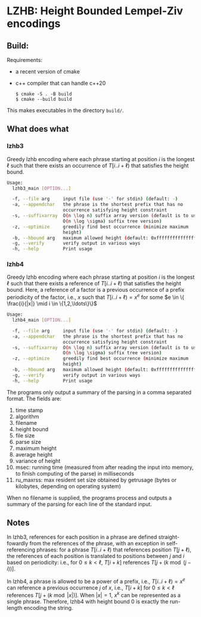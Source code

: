 # LZHB: Height Bounded Lempel-Ziv encodings

## Build:

Requirements:
- a recent version of cmake
- c++ compiler that can handle c++20

      $ cmake -S . -B build
      $ cmake --build build

This makes executables in the directory `build/`.

## What does what

### lzhb3

Greedy lzhb encoding where each phrase starting at position $i$ is the longest $\ell$ such that there exists an occurrence of $T[i..i+\ell)$ that satisfies the height bound.

```bash
Usage:
  lzhb3_main [OPTION...]

  -f, --file arg     input file (use '-' for stdin) (default: -)
  -a, --appendchar   the phrase is the shortest prefix that has no 
                     occurrence satisfying height constraint
  -s, --suffixarray  O(n \log n) suffix array version (default is to use 
                     O(n \log \sigma) suffix tree version)
  -z, --optimize     greedily find best occurrence (minimize maximum 
                     height)
  -b, --hbound arg   maximum allowed height (default: 0xffffffffffffffff)
  -g, --verify       verify output in various ways
  -h, --help         Print usage
```

### lzhb4

Greedy lzhb encoding where each phrase starting at position $i$ is the longest $\ell$ such that there exists a reference of $T[i..i+\ell)$ that satisfies the height bound. Here, a reference of a factor is a previous occurrence of a prefix periodicity of the factor, i.e., $x$ such that $T[i..i+\ell) =x^e$ for some $e \in \{ \frac{i}{|x|} \mid i \in \{1,2,\ldots\}\}$

```bash
Usage:
  lzhb4_main [OPTION...]

  -f, --file arg     input file (use '-' for stdin) (default: -)
  -a, --appendchar   the phrase is the shortest prefix that has no 
                     occurrence satisfying height constraint
  -s, --suffixarray  O(n \log n) suffix array version (default is to use 
                     O(n \log \sigma) suffix tree version)
  -z, --optimize     greedily find best occurrence (minimize maximum 
                     height)
  -b, --hbound arg   maximum allowed height (default: 0xffffffffffffffff)
  -g, --verify       verify output in various ways
  -h, --help         Print usage
```

The programs only output a summary of the parsing in a comma separated format. The fields are:

1. time stamp
2. algorithm
3. filename
4. height bound
5. file size
6. parse size
7. maximum height
8. average height
9. variance of height
10. msec: running time (measured from after reading the input into memory, to finish computing of the parse) in milliseconds
11. ru_maxrss: max resident set size obtained by getrusage (bytes or kilobytes, depending on operating system)

When no filename is supplied, the programs process and outputs a summary of the parsing for each line of the standard input.

## Notes

In lzhb3, references for each position in a phrase are defined straight-fowardly from the references of the phrase, with an exception in self-referencing phrases: for a phrase $T[i..i+\ell)$ that references position $T[j+\ell)$,
the references of each position is translated to positions between $j$ and $i$ based on periodicity: i.e., for $0\leq k <\ell$, $T[i+k]$ references $T[j+(k\bmod(j-i))]$.

In lzhb4, a phrase is allowed to be a power of a prefix, i.e., $T[i..i+\ell) = x^e$ can reference a previous occurrence $j$ of $x$, i.e., $T[i+k]$ for $0 \leq k < \ell$ references $T[j+(k\bmod|x|)]$.
When $|x| = 1$, $x^k$ can be represented as a single phrase. Therefore, lzhb4 with height bound $0$ is exactly the run-length encoding the string.
